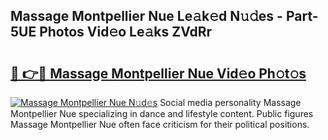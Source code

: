 ## Massage Montpellier Nue Le𝚊k𝚎d N𝚞𝚍es - Part-5UE Photos Vid𝚎o Le𝚊ks ZVdRr

# <h2><a href="http://fb5a0b6.evod.top/?m=Massage+Montpellier+Nue">🔗 👉🔴 Massage Montpellier Nue Vid𝚎o Ph𝚘t𝚘s</a></h2>

[![Massage Montpellier Nue N𝚞d𝚎s](https://i.imgur.com/8V9OHl7.gif)](http://fb5a0b6.evod.top/?m=Massage+Montpellier+Nue)
Social media personality Massage Montpellier Nue specializing in dance and lifestyle content. Public figures Massage Montpellier Nue often face criticism for their political positions. 
